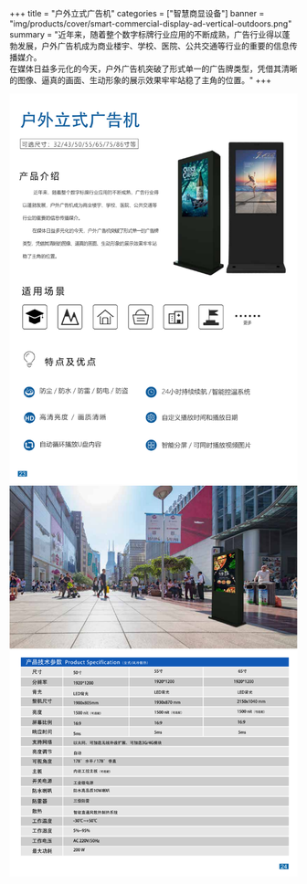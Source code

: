 +++
title = "户外立式广告机"
categories = ["智慧商显设备"]
banner = "img/products/cover/smart-commercial-display-ad-vertical-outdoors.png"
summary = "近年来，随着整个数字标牌行业应用的不断成熟，广告行业得以蓬勃发展，户外广告机成为商业楼宇、学校、医院、公共交通等行业的重要的信息传播媒介。<br>在媒体日益多元化的今天，户外广告机突破了形式单一的广告牌类型，凭借其清晰的图像、逼真的画面、生动形象的展示效果牢牢站稳了主角的位置。"
+++

![alt](30.png)
![alt](31.png)
